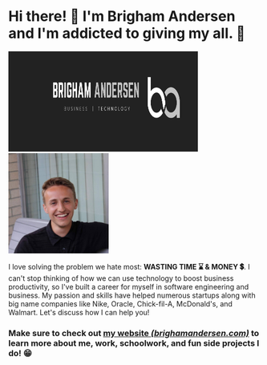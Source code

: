 # Hi there! 👋 I'm Brigham Andersen and I'm addicted to giving my all. 💯

<img src="https://raw.githubusercontent.com/brighamandersen/brighamandersen/main/linkedin-banner.png" alt="Brigham Banner" width="75%" height="200px"> <img src="https://raw.githubusercontent.com/brighamandersen/brighamandersen/main/profile.jpg" alt="Picture of Me" height="200px">

I love solving the problem we hate most:  **WASTING TIME ⌛ & MONEY 💲**. I can't stop thinking of how we can use technology to boost business productivity, so I've built a career for myself in software engineering and business. My passion and skills have helped numerous startups along with big name companies like Nike, Oracle, Chick-fil-A, McDonald's, and Walmart. Let's discuss how I can help you!

### Make sure to check out [my website *(brighamandersen.com)*](https://brighamandersen.com) to learn more about me, work, schoolwork, and fun side projects I do! 😁
